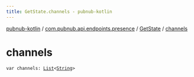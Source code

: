 ```yaml
---
title: GetState.channels - pubnub-kotlin
---
```


[pubnub-kotlin](../../index.html) / [com.pubnub.api.endpoints.presence](../index.html) / [GetState](index.html) / [channels](./channels.html)

# channels

`var channels: `[`List`](https://kotlinlang.org/api/latest/jvm/stdlib/kotlin.collections/-list/index.html)`<`[`String`](https://kotlinlang.org/api/latest/jvm/stdlib/kotlin/-string/index.html)`>`